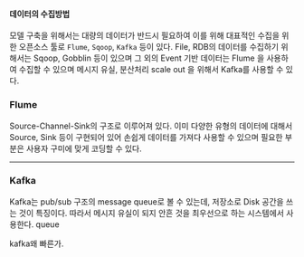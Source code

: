 #### 데이터의 수집방법
모델 구축을 위해서는 대량의 데이터가 반드시 필요하여 이를 위해 대표적인 수집을 위한 오픈소스 툴로 `Flume`, `Sqoop`, `Kafka` 등이 있다.
File, RDB의 데이터를 수집하기 위해서는 Sqoop, Gobblin 등이 있으며
그 외의 Event 기반 데이터는 Flume 을 사용하여 수집할 수 있으며
메시지 유실, 분산처리 scale out 을 위해서 Kafka를 사용할 수 있다.

### Flume

Source-Channel-Sink의 구조로 이루어져 있다. 이미 다양한 유형의 데이터에 대해서 Source, Sink 등이 구현되어 있어 손쉽게
데이터를 가져다 사용할 수 있으며 필요한 부분은 사용자 구미에 맞게 코딩할 수 있다.

---
### Kafka

Kafka는 pub/sub 구조의 message queue로 볼 수 있는데, 저장소로 Disk 공간을 쓰는 것이 특징이다.
따라서 메시지 유실이 되지 안흔 것을 최우선으로 하는 시스템에서 사용한다.
queue

kafka왜 빠른가.
